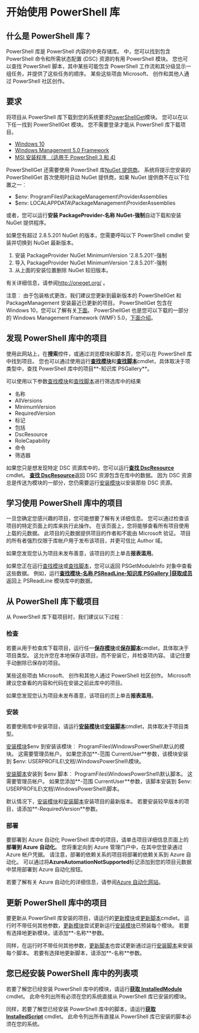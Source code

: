 # 开始使用 PowerShell 库

## 什么是 PowerShell 库？

PowerShell 库是 PowerShell 内容的中央存储库。
中，您可以找到包含 PowerShell 命令和所需状态配置 (DSC) 资源的有用 PowerShell 模块。 您也可以查找 PowerShell 脚本，其中某些可能包含 PowerShell 工作流和其分级显示一组任务，并提供了这些任务的顺序。
某些这些项由 Microsoft、 创作和其他人通过 PowerShell 社区创作。

## 要求

将项目从 PowerShell 库下载到您的系统要求[PowerShellGet](http://go.microsoft.com/fwlink/?LinkID=760387&clcid=0x409)模块。 您可以在以下任一找到 PowerShellGet 模块。 您不需要登录才能从 PowerShell 库下载项目。

-   [Windows 10](http://go.microsoft.com/fwlink/?LinkID=624830&clcid=0x409)
-   [Windows Management 5.0 Framework](http://go.microsoft.com/fwlink/?LinkId=398175)
-   [MSI 安装程序 （适用于 PowerShell 3 和 4)](http://go.microsoft.com/fwlink/?LinkID=746217&clcid=0x409)

PowerShellGet 还需要使用 PowerShell 库[NuGet 提供商](http://go.microsoft.com/fwlink/?LinkId=722208)。 系统将提示您安装的 PowerShellGet 首次使用时自动 NuGet 提供商，如果 NuGet 提供商不在以下位置之一︰

-   $env: ProgramFiles\\PackageManagement\\ProviderAssemblies
-   $env: LOCALAPPDATA\\PackageManagement\\ProviderAssemblies

或者，您可以运行**安装 PackageProvider-名称 NuGet-强制**自动下载和安装 NuGet 提供程序。

  
如果您有超过 2.8.5.201 NuGet 的版本，您需要呼叫以下 PowerShell cmdlet 安装并切换到 NuGet 最新版本。

1.  安装 PackageProvider NuGet MinimumVersion '2.8.5.201'-强制
2.  导入 PackageProvider NuGet MinimumVersion '2.8.5.201'-强制
3.  从上面的安装位置删除 NuGet 较旧版本。

有关详细信息，请参阅<http://oneget.org/> 。

  
注意︰ 由于包装格式更改，我们建议您更新到最新版本的 PowerShellGet 和 PackageManagement 安装最近已更新的项目。 PowerShellGet 包含在 Windows 10，您可以了解有关[下面](http://go.microsoft.com/fwlink/?LinkID=624830&clcid=0x409)。
PowerShellGet 也是您可以下载的一部分的 Windows Management Framework (WMF) 5.0，[下面介绍](http://go.microsoft.com/fwlink/?LinkId=398175)。

## 发现 PowerShell 库中的项目

使用此网站上，在**搜索**控件，或通过浏览模块和脚本页，您可以在 PowerShell 库中找到项目。 您也可以通过使用运行[**查找模块**](http://go.microsoft.com/fwlink/?LinkID=760387&clcid=0x409)和[**查找脚本**](http://go.microsoft.com/fwlink/?LinkID=760387&clcid=0x409)cmdlet，具体取决于项类型中，查找 PowerShell 库中的项目**-知识库 PSGallery**。

可以使用以下参数[查找模块](http://go.microsoft.com/fwlink/?LinkID=760387&clcid=0x409)和[查找脚本](http://go.microsoft.com/fwlink/?LinkID=760387&clcid=0x409)进行筛选库中的结果

- 名称
- AllVersions
- MinimumVersion
- RequiredVersion
- 标记
- 包括
- DscResource
- RoleCapability
- 命令
- 筛选器

如果您只是想发现特定 DSC 资源库中的，您可以运行[**查找 DscResource**](http://go.microsoft.com/fwlink/?LinkID=760387&clcid=0x409) cmdlet。
[**查找 DscResource**](http://go.microsoft.com/fwlink/?LinkID=760387&clcid=0x409)返回 DSC 资源包含在库中的数据。 因为 DSC 资源总是传送为模块的一部分，您仍需要运行[安装模块](http://go.microsoft.com/fwlink/?LinkID=760387&clcid=0x409)以安装那些 DSC 资源。

## 学习使用 PowerShell 库中的项目

一旦您确定您感兴趣的项目，您可能想要了解有关详细信息。 您可以通过检查该项目的特定页面上的库来执行此操作。 在该页面上，您将能够查看所有项目使用上载的元数据。 此项目的元数据提供项目的作者和不能由 Microsoft 验证。 项目的所有者强烈仅限于库帐户用于发布该项目，并更可信比 Author 域。

如果您发现您认为项目未发布善意，该项目的页上单击**报表滥用**。

如果您正在运行[查找模块](http://go.microsoft.com/fwlink/?LinkID=760387&clcid=0x409)或[查找脚本](http://go.microsoft.com/fwlink/?LinkID=760387&clcid=0x409)，您可以返回 PSGetModuleInfo 对象中查看这些数据。 例如，运行[**查找模块-名称 PSReadLine-知识库 PSGallery |获取成员**](http://go.microsoft.com/fwlink/?LinkID=760387&clcid=0x409)返回上 PSReadLine 模块库中的数据。

## 从 PowerShell 库下载项目

从 PowerShell 库下载项目时，我们建议以下过程︰

### 检查

若要从用于检查库下载项目，运行任一[**保存模块**](http://go.microsoft.com/fwlink/?LinkID=760387&clcid=0x409)或[**保存脚本**](http://go.microsoft.com/fwlink/?LinkID=760387&clcid=0x409)cmdlet，具体取决于项目类型。 这允许您在本地保存该项目，而不安装它，并检查项内容。 请记住要手动删除已保存的项目。

某些这些项由 Microsoft、 创作和其他人通过 PowerShell 社区创作。 Microsoft 建议您查看的内容和代码在安装之前此库中的项目。

如果您发现您认为项目未发布善意，该项目的页上单击**报表滥用**。

### 安装

若要使用库中安装项目，请运行[**安装模块**](http://go.microsoft.com/fwlink/?LinkID=760387&clcid=0x409)或[**安装脚本**](http://go.microsoft.com/fwlink/?LinkID=760387&clcid=0x409)cmdlet，具体取决于项目类型。

[安装模块](http://go.microsoft.com/fwlink/?LinkID=760387&clcid=0x409)$env 到安装该模块︰ ProgramFiles\\WindowsPowerShell\\默认的模块。 这需要管理员帐户。 如果您添加**-范围 CurrentUser**参数，该模块安装到 $env: USERPROFILE\\文档\\WindowsPowerShell\\模块。

[安装脚本](http://go.microsoft.com/fwlink/?LinkID=760387&clcid=0x409)安装到 $env 脚本︰ ProgramFiles\\WindowsPowerShell\\默认脚本。 这需要管理员帐户。 如果您添加**-范围 CurrentUser**参数，该脚本安装到 $env: USERPROFILE\\文档\\WindowsPowerShell\\脚本。

默认情况下，[安装模块](http://go.microsoft.com/fwlink/?LinkID=760387&clcid=0x409)和[安装脚本](http://go.microsoft.com/fwlink/?LinkID=760387&clcid=0x409)安装项目的最新版本。 若要安装较早版本的项目，请添加**-RequiredVersion**参数。

### 部署

要部署到 Azure 自动化 PowerShell 库中的项目，请单击项目详细信息页面上的**部署到 Azure 自动化**。 您将重定向到 Azure 管理门户中，在其中您登录通过 Azure 帐户凭据。 请注意，部署的依赖关系的项目将部署的依赖关系到 Azure 自动化。 可以通过将**AzureAutomationNotSupported**标记添加到您的项目元数据中禁用部署到 Azure 自动化按钮。

若要了解有关 Azure 自动化的详细信息，请参阅[Azure 自动化网站](http://azure.microsoft.com/en-us/services/automation/)。

## 更新 PowerShell 库中的项目

要更新从 PowerShell 库安装的项目，请运行的[更新模块](http://go.microsoft.com/fwlink/?LinkID=760387&clcid=0x409)或[更新脚本](http://go.microsoft.com/fwlink/?LinkID=760387&clcid=0x409)cmdlet。 运行时不带任何其他参数，[更新模块](http://go.microsoft.com/fwlink/?LinkID=760387&clcid=0x409)尝试更新运行[安装模块](http://go.microsoft.com/fwlink/?LinkID=760387&clcid=0x409)已预装每个模块。
若要有选择地更新模块，请添加**-名称**参数。

同样，在运行时不带任何其他参数，[更新脚本](http://go.microsoft.com/fwlink/?LinkID=760387&clcid=0x409)也尝试更新通过运行[安装脚本](http://go.microsoft.com/fwlink/?LinkID=760387&clcid=0x409)来安装每个脚本。
若要有选择地更新脚本，请添加**-名称**参数。

## 您已经安装 PowerShell 库中的列表项

若要了解您已经安装 PowerShell 库中的模块，请运行[**获取 InstalledModule**](http://go.microsoft.com/fwlink/?LinkID=760387&clcid=0x409) cmdlet。 此命令列出所有必须在您的系统直接从 PowerShell 库已安装的模块。

同样，若要了解您已经安装 PowerShell 库中的脚本，请运行[**获取 InstalledScript**](http://go.microsoft.com/fwlink/?LinkID=760387&clcid=0x409) cmdlet。 此命令列出所有直接从 PowerShell 库已安装的脚本必须在您的系统。
